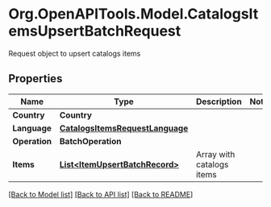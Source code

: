 # Org.OpenAPITools.Model.CatalogsItemsUpsertBatchRequest
Request object to upsert catalogs items

## Properties

Name | Type | Description | Notes
------------ | ------------- | ------------- | -------------
**Country** | **Country** |  | 
**Language** | [**CatalogsItemsRequestLanguage**](CatalogsItemsRequestLanguage.md) |  | 
**Operation** | **BatchOperation** |  | 
**Items** | [**List&lt;ItemUpsertBatchRecord&gt;**](ItemUpsertBatchRecord.md) | Array with catalogs items | 

[[Back to Model list]](../README.md#documentation-for-models) [[Back to API list]](../README.md#documentation-for-api-endpoints) [[Back to README]](../README.md)

